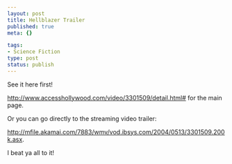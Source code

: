 ```yaml
--- 
layout: post
title: Hellblazer Trailer
published: true
meta: {}

tags: 
- Science Fiction
type: post
status: publish
---
```

See it here first!

<a href="http://www.accesshollywood.com/video/3301509/detail.html#">http://www.accesshollywood.com/video/3301509/detail.html#</a> for the main page.

Or you can go directly to the streaming video trailer:

<a href="http://mfile.akamai.com/7883/wmv/vod.ibsys.com/2004/0513/3301509.200k.asx">http://mfile.akamai.com/7883/wmv/vod.ibsys.com/2004/0513/3301509.200k.asx</a>.

I beat ya all to it!
